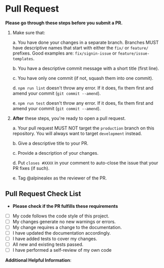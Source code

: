 # Pull Request

**Please go through these steps before you submit a PR.**

1. Make sure that:

    a. You have done your changes in a separate branch. Branches MUST have descriptive names that start with either the `fix/` or `feature/` prefixes. Good examples are: `fix/signin-issue` or `feature/issue-templates`.

    b. You have a descriptive commit message with a short title (first line).

    c. You have only one commit (if not, squash them into one commit).

    d. `npm run lint` doesn't throw any error. If it does, fix them first and amend your commit (`git commit --amend`).

    e. `npm run test` doesn't throw any error. If it does, fix them first and amend your commit (`git commit --amend`).

2. **After** these steps, you're ready to open a pull request.

    a. Your pull request MUST NOT target the `production` branch on this repository. You will always want to target `development` instead.

    b. Give a descriptive title to your PR.

    c. Provide a description of your changes.

    d. Put `closes #XXXX` in your comment to auto-close the issue that your PR fixes (if such).

    e. Tag @alpinealex as the reviewer of the PR.

## Pull Request Check List

- **Please check if the PR fulfills these requirements**

- [ ] My code follows the code style of this project.
- [ ] My changes generate no new warnings or errors.
- [ ] My change requires a change to the documentation.
- [ ] I have updated the documentation accordingly.
- [ ] I have added tests to cover my changes.
- [ ] All new and existing tests passed.
- [ ] I have performed a self-review of my own code

**Additional Helpful Information**:
